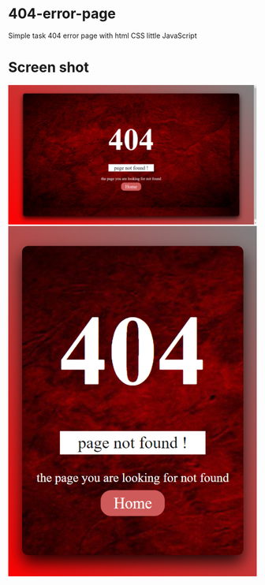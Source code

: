 # 404-error-page
Simple task 404 error page with html CSS little JavaScript
<h1>Screen shot</h1>
<img src="Screenshot (387).png">
</br>
<img src="Screenshot (389).png">

